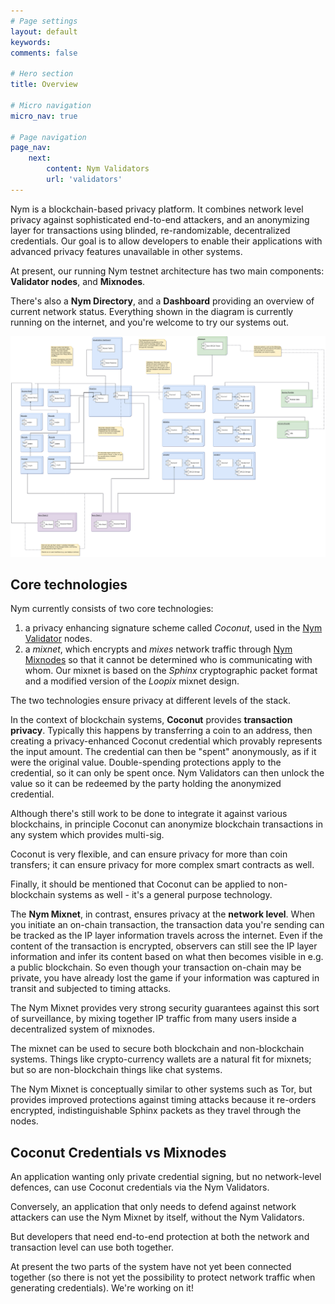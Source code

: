 ```yaml
---
# Page settings
layout: default
keywords:
comments: false

# Hero section
title: Overview

# Micro navigation
micro_nav: true

# Page navigation
page_nav:
    next:
        content: Nym Validators
        url: 'validators'
---
```


Nym is a blockchain-based privacy platform. It combines network level privacy against sophisticated end-to-end attackers, and an anonymizing layer for transactions using blinded, re-randomizable, decentralized credentials. Our goal is to allow developers to enable their applications with advanced privacy features unavailable in other systems.

At present, our running Nym testnet architecture has two main components: **Validator nodes**, and **Mixnodes**.

There's also a **Nym Directory**, and a **Dashboard** providing an overview of current network status. Everything shown in the diagram is currently running on the internet, and you're welcome to try our systems out.

![overview](assets/nym-testnet.png)

## Core technologies

Nym currently consists of two core technologies:

1. a privacy enhancing signature scheme called *Coconut*, used in the [Nym Validator](https://github.com/nymtech/nym-validator) nodes.
1. a *mixnet*, which encrypts and *mixes* network traffic through [Nym Mixnodes](https://github.com/nymtech/nym-mixnode) so that it cannot be determined who is communicating with whom. Our mixnet is based on the *Sphinx* cryptographic packet format and a modified version of the *Loopix* mixnet design.

The two technologies ensure privacy at different levels of the stack.

In the context of blockchain systems, **Coconut** provides **transaction privacy**. Typically this happens by transferring a coin to an address, then creating a privacy-enhanced Coconut credential which provably represents the input amount. The credential can then be "spent" anonymously, as if it were the original value. Double-spending protections apply to the credential, so it can only be spent once. Nym Validators can then unlock the value so it can be redeemed by the party holding the anonymized credential.

Although there's still work to be done to integrate it against various blockchains, in principle Coconut can anonymize blockchain transactions in any system which provides multi-sig.

Coconut is very flexible, and can ensure privacy for more than coin transfers; it can ensure privacy for more complex smart contracts as well.

Finally, it should be mentioned that Coconut can be applied to non-blockchain systems as well - it's a general purpose technology.

The **Nym Mixnet**, in contrast, ensures privacy at the **network level**. When you initiate an on-chain transaction, the transaction data you're sending can be tracked as the IP layer information travels across the internet. Even if the content of the transaction is encrypted, observers can still see the IP layer information and infer its content based on what then becomes visible in e.g. a public blockchain. So even though your transaction on-chain may be private, you have already lost the game if your information was captured in transit and subjected to timing attacks.

The Nym Mixnet provides very strong security guarantees against this sort of surveillance, by mixing together IP traffic from many users inside a decentralized system of mixnodes.

The mixnet can be used to secure both blockchain and non-blockchain systems. Things like crypto-currency wallets are a natural fit for mixnets; but so are non-blockchain things like chat systems.

The Nym Mixnet is conceptually similar to other systems such as Tor, but provides improved protections against timing attacks because it re-orders encrypted, indistinguishable Sphinx packets as they travel through the nodes.

## Coconut Credentials vs Mixnodes

An application wanting only private credential signing, but no network-level defences, can use Coconut credentials via the Nym Validators.

Conversely, an application that only needs to defend against network attackers can use the Nym Mixnet by itself, without the Nym Validators.

But developers that need end-to-end protection at both the network and transaction level can use both together.

At present the two parts of the system have not yet been connected together (so there is not yet the possibility to protect network traffic when generating credentials). We're working on it!
